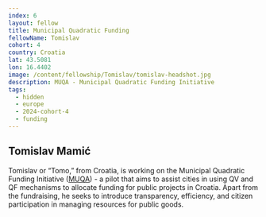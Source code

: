 ```yaml
---
index: 6
layout: fellow
title: Municipal Quadratic Funding
fellowName: Tomislav
cohort: 4
country: Croatia
lat: 43.5081
lon: 16.4402
image: /content/fellowship/Tomislav/tomislav-headshot.jpg
description: MUQA - Municipal Quadratic Funding Initiative
tags:
  - hidden
  - europe
  - 2024-cohort-4
  - funding
---
```


## Tomislav Mamić

Tomislav or “Tomo,” from Croatia, is working on the Municipal Quadratic Funding Initiative ([MUQA](https://muqa.org/)) - a pilot that aims to assist cities in using QV and QF mechanisms to allocate funding for public projects in Croatia. Apart from the fundraising, he seeks to introduce transparency, efficiency, and citizen participation in managing resources for public goods.
